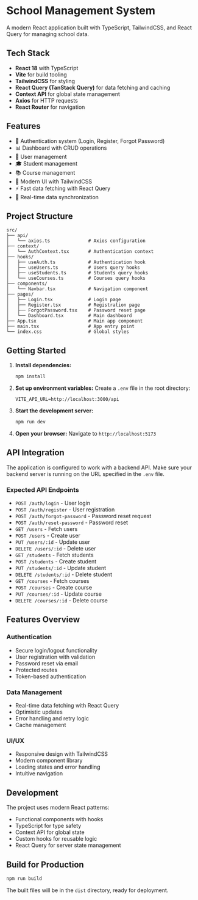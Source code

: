 # School Management System

A modern React application built with TypeScript, TailwindCSS, and React Query for managing school data.

## Tech Stack

- **React 18** with TypeScript
- **Vite** for build tooling
- **TailwindCSS** for styling
- **React Query (TanStack Query)** for data fetching and caching
- **Context API** for global state management
- **Axios** for HTTP requests
- **React Router** for navigation

## Features

- 🔐 Authentication system (Login, Register, Forgot Password)
- 📊 Dashboard with CRUD operations
- 👥 User management
- 🎓 Student management
- 📚 Course management
- 🎨 Modern UI with TailwindCSS
- ⚡ Fast data fetching with React Query
- 🔄 Real-time data synchronization

## Project Structure

```
src/
├── api/
│   └── axios.ts              # Axios configuration
├── context/
│   └── AuthContext.tsx       # Authentication context
├── hooks/
│   ├── useAuth.ts            # Authentication hook
│   ├── useUsers.ts           # Users query hooks
│   ├── useStudents.ts        # Students query hooks
│   └── useCourses.ts         # Courses query hooks
├── components/
│   └── Navbar.tsx            # Navigation component
├── pages/
│   ├── Login.tsx             # Login page
│   ├── Register.tsx          # Registration page
│   ├── ForgotPassword.tsx    # Password reset page
│   └── Dashboard.tsx         # Main dashboard
├── App.tsx                   # Main app component
├── main.tsx                  # App entry point
└── index.css                 # Global styles
```

## Getting Started

1. **Install dependencies:**
   ```bash
   npm install
   ```

2. **Set up environment variables:**
   Create a `.env` file in the root directory:
   ```
   VITE_API_URL=http://localhost:3000/api
   ```

3. **Start the development server:**
   ```bash
   npm run dev
   ```

4. **Open your browser:**
   Navigate to `http://localhost:5173`

## API Integration

The application is configured to work with a backend API. Make sure your backend server is running on the URL specified in the `.env` file.

### Expected API Endpoints

- `POST /auth/login` - User login
- `POST /auth/register` - User registration
- `POST /auth/forgot-password` - Password reset request
- `POST /auth/reset-password` - Password reset
- `GET /users` - Fetch users
- `POST /users` - Create user
- `PUT /users/:id` - Update user
- `DELETE /users/:id` - Delete user
- `GET /students` - Fetch students
- `POST /students` - Create student
- `PUT /students/:id` - Update student
- `DELETE /students/:id` - Delete student
- `GET /courses` - Fetch courses
- `POST /courses` - Create course
- `PUT /courses/:id` - Update course
- `DELETE /courses/:id` - Delete course

## Features Overview

### Authentication
- Secure login/logout functionality
- User registration with validation
- Password reset via email
- Protected routes
- Token-based authentication

### Data Management
- Real-time data fetching with React Query
- Optimistic updates
- Error handling and retry logic
- Cache management

### UI/UX
- Responsive design with TailwindCSS
- Modern component library
- Loading states and error handling
- Intuitive navigation

## Development

The project uses modern React patterns:
- Functional components with hooks
- TypeScript for type safety
- Context API for global state
- Custom hooks for reusable logic
- React Query for server state management

## Build for Production

```bash
npm run build
```

The built files will be in the `dist` directory, ready for deployment.